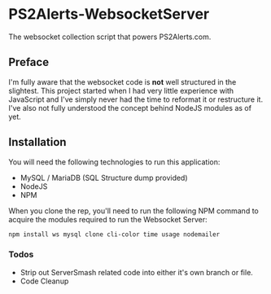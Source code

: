 # PS2Alerts-WebsocketServer
The websocket collection script that powers PS2Alerts.com.

## Preface

I'm fully aware that the websocket code is **not** well structured in the slightest. This project started when I had very little experience with JavaScript and I've simply never had the time to reformat it or restructure it. I've also not fully understood the concept behind NodeJS modules as of yet.

## Installation

You will need the following technologies to run this application:

* MySQL / MariaDB (SQL Structure dump provided)
* NodeJS
* NPM

When you clone the rep, you'll need to run the following NPM command to acquire the modules required to run the Websocket Server:

```
npm install ws mysql clone cli-color time usage nodemailer
```

### Todos

* Strip out ServerSmash related code into either it's own branch or file.
* Code Cleanup
